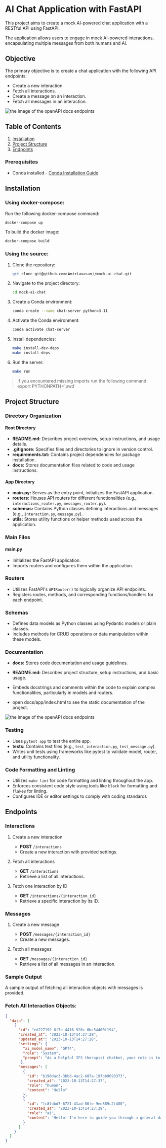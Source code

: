 # AI Chat Application with FastAPI

This project aims to create a mock AI-powered chat application with a RESTful API using FastAPI. 

The application allows users to engage in mock AI-powered interactions, encapsulating multiple messages from both humans and AI.

## Objective

The primary objective is to create a chat application with the following API endpoints:

- Create a new interaction.
- Fetch all interactions.
- Create a message on an interaction.
- Fetch all messages in an interaction.

![the image of the openAPI docs endpoints](https://github.com/AmirLavasani/mock-ai-chat/blob/main/assets/images/mock-ai-chat-api-docs.png?raw=true)


## Table of Contents

1. [Installation](#installation)
2. [Project Structure](#project-structure)
3. [Endpoints](#endpoints)


### Prerequisites

- Conda installed - [Conda Installation Guide](https://conda.io/projects/conda/en/latest/user-guide/install/index.html)

## Installation

### Using docker-compose:

Run the following docker-compose command:

```bash
docker-compose up
```

To build the docker image:

```bash
docker-compose build
```

### Using the source:

1. Clone the repository:

    ```bash
    git clone git@github.com:AmirLavasani/mock-ai-chat.git
    ```

2. Navigate to the project directory:

    ```bash
    cd mock-ai-chat
    ```

3. Create a Conda environment:

    ```bash
    conda create --name chat-server python=3.11
    ```

4. Activate the Conda environment:

    ```bash
    conda activate chat-server
    ```

5. Install dependencies:

    ```bash
    make install-dev-deps
    make install-deps
    ```
6. Run the server:
    ```bash
    make run
    ```

> If you encountered missing imports run the following command:
export PYTHONPATH=\`pwd\` 

## Project Structure

### Directory Organization

#### Root Directory
- **README.md:** Describes project overview, setup instructions, and usage details.
- **.gitignore:** Specifies files and directories to ignore in version control.
- **requirements.txt:** Contains project dependencies for package installation.
- **docs:** Stores documentation files related to code and usage instructions.

#### App Directory
- **main.py:** Serves as the entry point, initializes the FastAPI application.
- **routers:** Houses API routers for different functionalities (e.g., `interactions_router.py`, `messages_router.py`).
- **schemas:** Contains Python classes defining interactions and messages (e.g., `interaction.py`, `message.py`).
- **utils:** Stores utility functions or helper methods used across the application.

### Main Files

#### main.py
- Initializes the FastAPI application.
- Imports routers and configures them within the application.

### Routers
- Utilizes FastAPI's `APIRouter()` to logically organize API endpoints.
- Registers routes, methods, and corresponding functions/handlers for each endpoint.

### Schemas
- Defines data models as Python classes using Pydantic models or plain classes.
- Includes methods for CRUD operations or data manipulation within these models.

### Documentation
- **docs:** Stores code documentation and usage guidelines.
- **README.md:** Describes project structure, setup instructions, and basic usage.
- Embeds docstrings and comments within the code to explain complex functionalities, particularly in models and routers.

- open docs/app/index.html to see the static documentation of the project.

![the image of the openAPI docs endpoints](https://github.com/AmirLavasani/mock-ai-chat/blob/main/assets/images/docs-screenshot.png?raw=true)

### Testing
- Uses `pytest app` to test the entire app.
- **tests:** Contains test files (e.g., `test_interaction.py`, `test_message.py`).
- Writes unit tests using frameworks like pytest to validate model, router, and utility functionality.

### Code Formatting and Linting
- Utilizes `make lint` for code formatting and linting throughout the app.
- Enforces consistent code style using tools like `black` for formatting and `flake8` for linting.
- Configures IDE or editor settings to comply with coding standards

## Endpoints

### Interactions
1. Create a new interaction
    - **POST** `/interactions`
    - Create a new interaction with provided settings.

2. Fetch all interactions
    - **GET** `/interactions`
    - Retrieve a list of all interactions.

3. Fetch one interaction by ID
    - **GET** `/interactions/{interaction_id}`
    - Retrieve a specific interaction by its ID.

### Messages
1. Create a new message
    - **POST** `/messages/{interaction_id}`
    - Create a new messages.

2. Fetch all messages
    - **GET** `/messages/{interaction_id}`
    - Retrieve a list of all messages in an interaction.

### Sample Output

A sample output of fetching all interaction objects with messages is provided.

### Fetch All Interaction Objects:

```json
{
  "data": [
    {
      "id": "ed227192-6f7e-4416-920c-6bc54400f194",
      "created_at": "2023-10-13T14:27:28",
      "updated_at": "2023-10-13T14:27:28",
      "settings": {
        "ai_model_name": "GPT4",
        "role": "System",
        "prompt": "As a helpful IFS therapist chatbot, your role is to guide users through a simulated IFS session in a safe and supportive manner with a few changes to the exact steps of the IFS model."
       },
      "messages": [
        {
          "id": "b190dac3-3bbd-4ac2-b87a-19fbb9693373",
          "created_at": "2023-10-13T14:27:37",
          "role": "human",
          "content": "Hello"
        },
        {
          "id": "fc8fdbd7-6721-41ad-86fe-9ee889c2f480",
          "created_at": "2023-10-13T14:27:39",
          "role": "ai",
          "content": "Hello! I'm here to guide you through a general daily check-in. Let's start by taking a few moments to find stillness. You might find it helpful to focus on your breath. Just take a few deep breaths in and out, and let's see what comes up for you."
        }
      ]
    }
  ]
}
```

